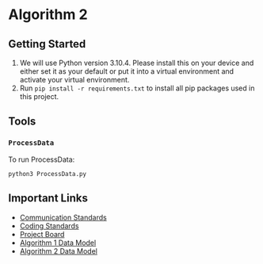 # Algorithm 2

## Getting Started

1. We will use Python version 3.10.4. Please install this on your device and either set it as your default or put it into a virtual environment and activate your virtual environment.
2. Run `pip install -r requirements.txt` to install all pip packages used in this project.

## Tools

### `ProcessData`
To run ProcessData:
```
python3 ProcessData.py
```

## Important Links
- [Communication Standards](https://www.overleaf.com/read/djvkdxpyrtxd)
- [Coding Standards](https://www.overleaf.com/read/zrgztvyfngdk)
- [Project Board](https://github.com/orgs/seng499-company1/projects/6/)
- [Algorithm 1 Data Model](https://docs.google.com/document/d/163L7pv6w5Z38rUrl2EwRJq-A9ZLllCIO9uYbUkdxi2s/edit?usp=sharing)
- [Algorithm 2 Data Model](https://docs.google.com/document/d/14kvPrWQTaWBeyqnaRp2-NkLqod5pwzMYE8cXo7f6kQ4/edit?usp=sharing)
